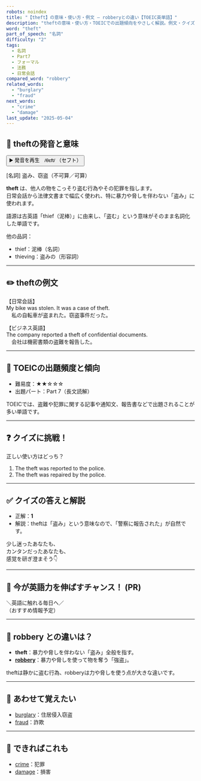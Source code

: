 ```yaml
---
robots: noindex
title: "【theft】の意味・使い方・例文 ― robberyとの違い【TOEIC英単語】"
description: "theftの意味・使い方・TOEICでの出題傾向をやさしく解説。例文・クイズ付きでrobberyとの違いもわかりやすく学べます。"
word: "theft"
part_of_speech: "名詞"
difficulty: "2"
tags:
  - 名詞
  - Part7
  - フォーマル
  - 法務
  - 日常会話
compared_word: "robbery"
related_words:
  - "burglary"
  - "fraud"
next_words:
  - "crime"
  - "damage"
last_update: "2025-05-04"
---
```


## 🔰 theftの発音と意味

<button class="play-audio" onclick="playTTS('theft')">
  <span class="play-audio-main">
    ▶️ 発音を再生　/θɛft/
  </span>
  <span class="play-audio-sub">
    （セフト）
  </span>
</button>

[名詞] 盗み、窃盗（不可算／可算）

**theft** は、他人の物をこっそり盗む行為やその犯罪を指します。  
日常会話から法律文書まで幅広く使われ、特に暴力や脅しを伴わない「盗み」に使われます。

語源は古英語「thief（泥棒）」に由来し、「盗む」という意味がそのまま名詞化した単語です。

他の品詞：  
- thief：泥棒（名詞）
- thieving：盗みの（形容詞）

---

## ✏️ theftの例文

【日常会話】  
My bike was stolen. It was a case of theft.  
　私の自転車が盗まれた。窃盗事件だった。

【ビジネス英語】  
The company reported a theft of confidential documents.  
　会社は機密書類の盗難を報告した。

---

## 🎯 TOEICの出題頻度と傾向

- 難易度：★★☆☆☆
- 出題パート：Part 7（長文読解）

TOEICでは、盗難や犯罪に関する記事や通知文、報告書などで出題されることが多い単語です。

---

## ❓ クイズに挑戦！

正しい使い方はどっち？

1. The theft was reported to the police.  
2. The theft was repaired by the police.

---

## ✅ クイズの答えと解説

- 正解：**1**
- 解説：theftは「盗み」という意味なので、「警察に報告された」が自然です。

少し迷ったあなたも、  
カンタンだったあなたも、  
感覚を研ぎ澄まそう👇️

---

## 🚀 今が英語力を伸ばすチャンス！ (PR)

<div class="info-center">
＼英語に触れる毎日へ／<br>  
（おすすめ情報予定）
</div>

---

## 🤔  robbery との違いは？

- **theft**：暴力や脅しを伴わない「盗み」全般を指す。
- **[robbery](/word/robbery/)**：暴力や脅しを使って物を奪う「強盗」。

theftは静かに盗む行為、robberyは力や脅しを使う点が大きな違いです。

---

## 🧩 あわせて覚えたい

- [burglary](/word/burglary/)：住居侵入窃盗
- [fraud](/word/fraud/)：詐欺

---

## 📖 できればこれも

- [crime](/word/crime/)：犯罪
- [damage](/word/damage/)：損害

<!-- cvid: aid39_bid34 -->
